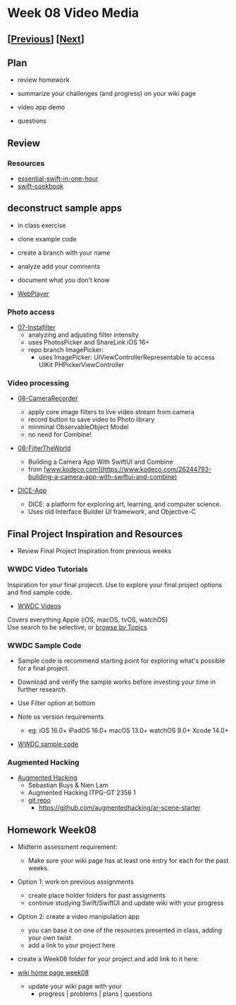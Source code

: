 # Week 08 Video Media

## [[Previous](./07_photo.md)] [[Next](./09_multi.md)]

## Plan

- review homework

- summarize your challenges (and progress) on your wiki page

- video app demo

- questions

<!-- - demo - app on device
  - [camera-app article](https://www.kodeco.com/26244793-building-a-camera-app-with-swiftui-and-combine)
    - [the code - FilterTheWorld.zip](https://koenig-media.raywenderlich.com/uploads/2021/10/FilterTheWorld.zip) -->

<!-- ### Review - slide show

- [04-Audio-State-Demo](https://github.com/molab-itp/04-Audio-State-Demo)
- [07-SlideShowDemo](https://github.com/molab-itp/07-SlideShowDemo)
- - reuse: combining audio with play/pause slide show
    -- branch: audio -->

## Review

### Resources

- [essential-swift-in-one-hour](https://www.hackingwithswift.com/articles/242/learn-essential-swift-in-one-hour)
- [swift-cookbook](https://www.kodeco.com/books/swift-cookbook/v1.0)

## deconstruct sample apps

- in class exercise
- clone example code
- create a branch with your name
- analyze add your comments
- document what you don't know

- [WebPlayer](https://github.com/molab-itp/WebPlayer)

### Photo access

- [07-Instafilter](https://github.com/molab-itp/07-Instafilter)
  - analyzing and adjusting filter intensity
  - uses PhotosPicker and ShareLink iOS 16+
  - repo branch ImagePicker:
    - uses ImagePicker: UIViewControllerRepresentable to access UIKit PHPickerViewController

### Video processing

- [08-CameraRecorder](https://github.com/molab-itp/08-CameraRecorder)

  - apply core image filters to live video stream from camera
  - record button to save video to Photo library
  - minminal ObservableObject Model
  - no need for Combine!

- [08-FilterTheWorld](https://github.com/molab-itp/08-FilterTheWorld)

  - Building a Camera App With SwiftUI and Combine
  - from [www.kodeco.com](https://www.kodeco.com/26244793-building-a-camera-app-with-swiftui-and-combine)

- [DICE-App](https://github.com/molab-itp/99-DICE-App-Prep)
  - DICE: a platform for exploring art, learning, and computer science.
  - Uses old Interface Builder UI framework, and Objective-C

## Final Project Inspiration and Resources

- Review Final Project Inspiration from previous weeks

<!-- ### wwdcnotes.com

- [wwdcnotes.com](https://www.wwdcnotes.com/about/)
  - WWDC Notes is an open-source and community-driven effort to collect notes for all Apple's WWDC videos. -->

### WWDC Video Tutorials

Inspiration for your final projecct.
Use to explore your final project options and find sample code.

- [WWDC Videos](https://developer.apple.com/videos/all-videos)

Covers everything Apple (iOS, macOS, tvOS, watchOS)  
Use search to be selective, or [browse by Topics](https://developer.apple.com/videos/topics/)

### WWDC Sample Code

- Sample code is recommend starting point for exploring what's possible for a final project.
- Download and verify the sample works before investing your time in further research.
- Use Filter option at bottom

- Note os version requirements

  - eg: iOS 16.0+ iPadOS 16.0+ macOS 13.0+ watchOS 9.0+ Xcode 14.0+

- [WWDC sample code](https://developer.apple.com/documentation/samplecode/)

<!-- - [WWDC sample code 2023](https://developer.apple.com/sample-code/wwdc/2023/)
- [WWDC sample code 2022](https://developer.apple.com/sample-code/wwdc/2022/)
- [WWDC sample code 2021](https://developer.apple.com/sample-code/wwdc/2021/)
- [WWDC sample code 2020](https://developer.apple.com/sample-code/wwdc/2020/) -->

### Augmented Hacking

- [Augmented Hacking](https://electricsheepdream.notion.site/Augmented-Hacking-b5f033acc43e4820b081b57d211bf03a)
  - Sebastian Buys & Nien Lam
  - Augmented Hacking ITPG-GT 2356 1
  - [git repo](https://github.com/augmentedhacking)
    - https://github.com/augmentedhacking/ar-scene-starter
    <!-- - [swift-cookbook](https://www.kodeco.com/books/swift-cookbook/v1.0) -->

<!--
### Resources

- [Combine in Practice](https://developer.apple.com/videos/play/wwdc2019/721/)
  Combine: Apple's unified, declarative framework for processing values over time.

- [Replacing Foundation Timers with Timer Publishers](https://developer.apple.com/documentation/combine/replacing-foundation-timers-with-timer-publishers)
  Example of using Combine with Timers

- [Triggering events repeatedly using a timer](https://www.hackingwithswift.com/books/ios-swiftui/triggering-events-repeatedly-using-a-timer)

- [MVVM with Combine Tutorial for iOS](https://www.raywenderlich.com/4161005-mvvm-with-combine-tutorial-for-ios)
-->

<!--
### JSON saving and loading

- [07-ImageEditDemoJSON](https://github.com/molab-itp/07-ImageEditDemoJSON)
  - [use-codable-protocol-in-swift](https://www.kodeco.com/books/swift-cookbook/v1.0/chapters/4-use-codable-protocol-in-swift)
  - Generic functions in SaveLoadJSON.swift
  - Examine JSON file using Terminal App

  -->

## Homework Week08

- Midterm assessment requirement:

  - Make sure your wiki page has at least one entry for each for the past weeks.

- Option 1: work on previous assignments

  - create place holder folders for past assigments
  - continue studying Swift/SwiftUI and update wiki with your progress

- Option 2: create a video manipulation app

  - you can base it on one of the resources presented in class, adding your own twist
  - add a link to your project here

- create a Week08 folder for your project and add link to it here:

- [wiki home page week08](https://github.com/molab-itp/content-2025-09/wiki#week-08-homework)

  - update your wiki page with your
    - progress | problems | plans | questions
